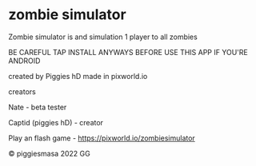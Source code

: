 # zombie simulator
Zombie simulator is and simulation 1 player to all zombies

BE CAREFUL TAP INSTALL ANYWAYS BEFORE USE THIS APP IF YOU'RE ANDROID

created by Piggies hD made in pixworld.io


creators



Nate - beta tester

Captid (piggies hD) - creator

Play an flash game - https://pixworld.io/zombiesimulator

© piggiesmasa 2022 GG
